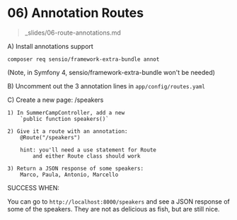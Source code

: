 # 06) Annotation Routes
> _slides/06-route-annotations.md

A) Install annotations support

    composer req sensio/framework-extra-bundle annot

(Note, in Symfony 4, sensio/framework-extra-bundle won't be needed)

B) Uncomment out the 3 annotation lines in
    `app/config/routes.yaml`

C) Create a new page: /speakers

    1) In SummerCampController, add a new
        `public function speakers()`

    2) Give it a route with an annotation:
        @Route("/speakers")

        hint: you'll need a use statement for Route
            and either Route class should work 

    3) Return a JSON response of some speakers:
        Marco, Paula, Antonio, Marcello

SUCCESS WHEN:

You can go to `http://localhost:8000/speakers` and
see a JSON response of some of the speakers. They
are not as delicious as fish, but are still nice.
